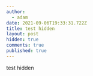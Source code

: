 ```yaml
---
author:
  - adam
date: 2021-09-06T19:33:31.722Z
title: test hidden
layout: post
hidden: true
comments: true
published: true
---
```

test hidden